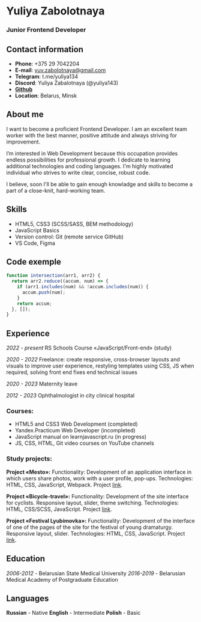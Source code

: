 # Yuliya Zabolotnaya

### Junior Frontend Developer

## Contact information

- **Phone**: +375 29 7042204
- **E-mail**: yuv.zabolotnaya@gmail.com
- **Telegram**: t.me/yuliya134
- **Discord**: Yuliya Zabalotnaya (@yuliya143)
- **[Github](https://github.com/yuliya143)**
- **Location**: Belarus, Minsk

## About me

I want to become a proficient Frontend Developer. I am an excellent team worker with the best manner, positive attitude and always striving for improvement.

I’m interested in Web Development because this occupation provides endless possibilities for professional growth. I dedicate to learning additional technologies and coding languages. I'm highly motivated individual who strives to write clear, concise, robust code.

I believe, soon I'll be able to gain enough knowladge and skills to become a part of a close-knit, hard-working team.

## Skills

- HTML5, CSS3 (SCSS/SASS, BEM methodology)
- JavaScript Basics
- Version control: Git (remote service GitHub)
- VS Code, Figma

## Code exemple

```javascript
function intersection(arr1, arr2) {
  return arr2.reduce((accum, num) => {
    if (arr1.includes(num) && !accum.includes(num)) {
      accum.push(num);
    }
    return accum;
  }, []);
}
```

## Experience

_2022 - present_
RS Schools Course «JavaScript/Front-end» (study)

_2020 - 2022_
Freelance: create responsive, cross-browser layouts and visuals to improve user experience, restyling templates using CSS, JS when required, solving front end fixes end technical issues

_2020 - 2023_
Maternity leave

_2012 - 2023_
Ophthalmologist in city clinical hospital

### Courses:

- HTML5 and CSS3 Web Development (completed)
- Yandex.Practicum Web Developer (incompleted)
- JavaScript manual on learnjavascript.ru (in progress)
- JS, CSS, HTML, Git video courses on YouTube channels

### Study projects:

**Project «Mesto»:**
Functionality: Development of an application interface in which users share photos, work with a user profile, pop-ups.
Technologies: HTML, CSS, JavaScript, Webpack.
Project [link](https://yuliya143.github.io/mesto-project/).

**Project «Bicycle-travel»:**
Functionality: Development of the site interface for cyclists. Responsive layout, slider, theme switching.
Technologies: HTML, CSS/SCSS, JavaScript.
Project [link](https://yuliya143.github.io/bicycle-travel/).

**Project «Festival Lyubimovka»:**
Functionality: Development of the interface of one of the pages of the site for the festival of young dramaturgy. Responsive layout, slider.
Technologies: HTML, CSS, JavaScript.
Project [link](https://yuliya143.github.io/lubimovka/).

## Education

_2006-2012_ - Belarusian State Medical University
_2016-2019_ - Belarusian Medical Academy of Postgraduate Education

## Languages

**Russian** - Native
**English** - Intermediate
**Polish** - Basic
